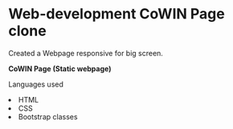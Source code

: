 # Web-development CoWIN Page clone
Created a Webpage responsive for big screen.

<b>CoWIN Page (Static webpage)</b>

Languages used

<li>HTML
<li>CSS
<li>Bootstrap classes
